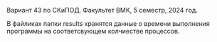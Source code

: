 Вариант 43 по СКиПОД. Факультет ВМК, 5 семестр, 2024 год. 

В файликах папки results хранятся данные о времени выполнения программы на соответсвующем колчиестве процессов. 
